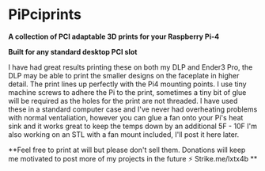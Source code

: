 # PiPciprints

**A collection of PCI adaptable 3D prints for your Raspberry Pi-4**

**Built for any standard desktop PCI slot**


I have had great results printing these on both my DLP and Ender3 Pro, the DLP may be able to print the smaller designs on the faceplate in higher detail. The print lines up perfectly with the Pi4 mounting points. I use tiny machine screws to adhere the Pi to the print, sometimes a tiny bit of glue will be required as the holes for the print are not threaded. I have used these in a standard computer case and I've never had overheating problems with normal ventaliation, however you can glue a fan onto your Pi's heat sink and it works great to keep the temps down by an additional 5F - 10F I'm also working on an STL with a fan mount included, I'll post it here later.

**Feel free to print at will but please don't sell them. 
Donations will keep me motivated to post more of my projects in the future ⚡ Strike.me/lxtx4b **
